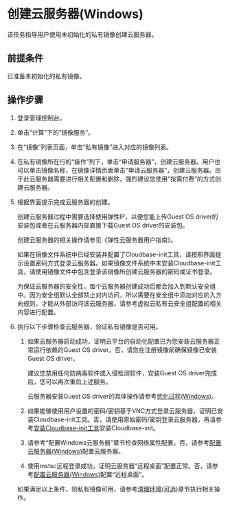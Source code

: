 # 创建云服务器\(Windows\)<a name="ZH-CN_TOPIC_0030713185"></a>

该任务指导用户使用未初始化的私有镜像创建云服务器。

## 前提条件<a name="zh-cn_topic_0029124475_section16323558145024"></a>

已准备未初始化的私有镜像。

## 操作步骤<a name="zh-cn_topic_0029124475_s3524cdcb025c4c3aa892d8c644fc677e"></a>

1.  登录管理控制台。
2.  单击“计算”下的“镜像服务”。
3.  在“镜像”列表页面，单击“私有镜像”进入对应的镜像列表。
4.  在私有镜像所在行的“操作”列下，单击“申请服务器”，创建云服务器。用户也可以单击镜像名称，在镜像详情页面单击“申请云服务器”，创建云服务器。由于此云服务器需要进行相关配置和删除，强烈建议您使用“按需付费”的方式创建云服务器。
5.  根据界面提示完成云服务器的创建。

    创建云服务器过程中需要选择使用弹性IP，以便您能上传Guest OS driver的安装包或者在云服务器内部直接下载Guest OS driver的安装包。

    创建云服务器的相关操作请参见《弹性云服务器用户指南》。

    如果在镜像文件系统中已经安装并配置了Cloudbase-init工具，请按照界面提示设置密码方式登录云服务器。如果镜像文件系统中未安装Cloudbase-init工具，请使用镜像文件中包含登录该镜像所创建云服务器的密码或证书登录。

    为保证云服务器的安全性，每个云服务器创建成功后都会加入到默认安全组中。因为安全组默认全部禁止对内访问，所以需要在安全组中添加对应的入方向规则，才能从外部访问该云服务器。请参考虚拟云私有云安全组配置的相关内容进行配置。

6.  执行以下步骤检查云服务器，验证私有镜像是否可用。

    1.  如果云服务器启动成功，证明云平台的自动化配置已为您安装云服务器正常运行依赖的Guest OS driver。否，请您在注册镜像前确保镜像已安装Guest OS driver。

        建议您禁用任何防病毒软件或入侵检测软件，安装Guest OS driver完成后，您可以再次重启上述服务。

        云服务器安装Guest OS driver的具体操作请参考[优化过程\(Windows\)](优化过程(Windows).md)。

    2.  如果能够使用用户设置的密码/密钥基于VNC方式登录云服务器，证明已安装Cloudbase-init工具。否，请使用原始密码/密钥登录云服务器，再请参考[安装Cloudbase-init工具](安装Cloudbase-init工具.md)安装Cloudbase-init。
    3.  请参考“配置Windows云服务器”章节检查网络属性配置。否，请参考[配置云服务器\(Windows\)](配置云服务器(Windows).md)配置云服务器。
    4.  使用mstsc远程登录成功，证明云服务器“远程桌面”配置正常。否，请参考[配置云服务器\(Windows\)](配置云服务器(Windows).md)配置“远程桌面”。

    如果满足以上条件，则私有镜像可用，请参考[清理环境\(可选\)](清理环境-Windows.md)章节执行相关操作。


